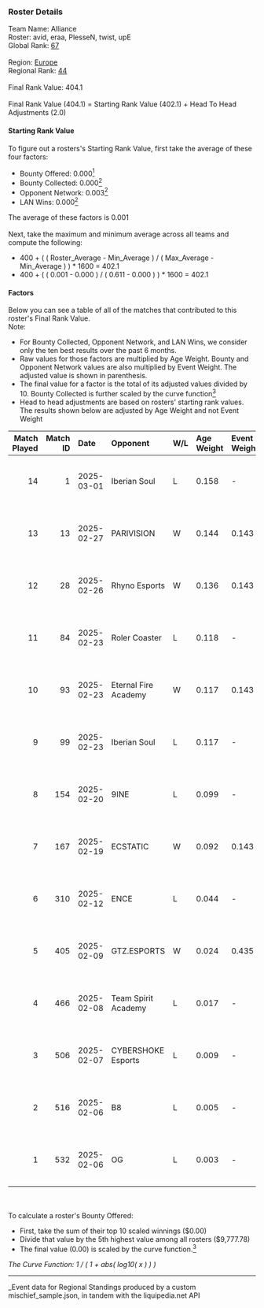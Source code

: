 ### Roster Details<br />
Team Name: Alliance<br />
Roster: avid, eraa, PlesseN, twist, upE<br />
Global Rank: [67](../../standings_global_2025_08_04.md)<br />
<br />
Region: [Europe]( ../../standings_europe_2025_08_04.md)<br />
Regional Rank: [44]( ../../standings_europe_2025_08_04.md)<br />
<br />
Final Rank Value:  404.1<br />
<br />
Final Rank Value (404.1) = Starting Rank Value (402.1) + Head To Head Adjustments (2.0)<br />

#### Starting Rank Value<br />
To figure out a rosters's Starting Rank Value, first take the average of these four factors:<br />
- Bounty Offered: 0.000[<sup>1</sup>](#table2)
- Bounty Collected: 0.000[<sup>2</sup>](#table1)
- Opponent Network: 0.003[<sup>2</sup>](#table1)
- LAN Wins: 0.000[<sup>2</sup>](#table1)

The average of these factors is 0.001<br />
<br />
Next, take the maximum and minimum average across all teams and compute the following:<br />
- 400 + ( ( Roster_Average - Min_Average ) / ( Max_Average - Min_Average ) ) * 1600 = 402.1
- 400 + ( ( 0.001 - 0.000 ) / ( 0.611 - 0.000 ) ) * 1600 = 402.1


#### Factors<br />
Below you can see a table of all of the matches that contributed to this roster's Final Rank Value.<br />
Note:<br />

- For Bounty Collected, Opponent Network, and LAN Wins, we consider only the ten best results over the past 6 months.
- Raw values for those factors are multiplied by Age Weight. Bounty and Opponent Network values are also multiplied by Event Weight. The adjusted value is shown in parenthesis.
- The final value for a factor is the total of its adjusted values divided by 10. Bounty Collected is further scaled by the curve function[<sup>3</sup>](#curveFunction)
- Head to head adjustments are based on rosters' starting rank values. The results shown below are adjusted by Age Weight and not Event Weight
<span id="table1"></span><br />


| Match Played | Match ID | Date       | Opponent             | W/L | Age Weight | Event Weight | Bounty Collected | Opponent Network | LAN Wins  | H2H Adj. | Roster                          |
| -: | -: | :- | :- | :- | :- | :- | :- | :- | :- | -: | :- |
|           14 |        1 | 2025-03-01 | Iberian Soul         | L   | 0.158      | -            | -                | -                | -         |    -2.42 | avid, eraa, PlesseN, twist, upE |
|           13 |       13 | 2025-02-27 | PARIVISION           | W   | 0.144      | 0.143        | 0.000 (0.000)    | 1.000 (0.021)    | 0 (0.000) |     3.24 | avid, eraa, PlesseN, twist, upE |
|           12 |       28 | 2025-02-26 | Rhyno Esports        | W   | 0.136      | 0.143        | 0.000 (0.000)    | 0.000 (0.000)    | 0 (0.000) |     2.11 | avid, eraa, PlesseN, twist, upE |
|           11 |       84 | 2025-02-23 | Roler Coaster        | L   | 0.118      | -            | -                | -                | -         |    -1.85 | avid, eraa, PlesseN, twist, upE |
|           10 |       93 | 2025-02-23 | Eternal Fire Academy | W   | 0.117      | 0.143        | 0.000 (0.000)    | 0.000 (0.000)    | 0 (0.000) |     1.84 | avid, eraa, PlesseN, twist, upE |
|            9 |       99 | 2025-02-23 | Iberian Soul         | L   | 0.117      | -            | -                | -                | -         |    -1.82 | avid, eraa, PlesseN, twist, upE |
|            8 |      154 | 2025-02-20 | 9INE                 | L   | 0.099      | -            | -                | -                | -         |    -1.10 | avid, eraa, PlesseN, twist, upE |
|            7 |      167 | 2025-02-19 | ECSTATIC             | W   | 0.092      | 0.143        | 0.000 (0.000)    | 0.837 (0.011)    | 0 (0.000) |     1.94 | avid, eraa, PlesseN, twist, upE |
|            6 |      310 | 2025-02-12 | ENCE                 | L   | 0.044      | -            | -                | -                | -         |    -0.15 | avid, eraa, PlesseN, twist, upE |
|            5 |      405 | 2025-02-09 | GTZ.ESPORTS          | W   | 0.024      | 0.435        | 0.000 (0.000)    | 0.051 (0.001)    | 0 (0.000) |     0.52 | avid, eraa, PlesseN, twist, upE |
|            4 |      466 | 2025-02-08 | Team Spirit Academy  | L   | 0.017      | -            | -                | -                | -         |    -0.26 | avid, eraa, PlesseN, twist, upE |
|            3 |      506 | 2025-02-07 | CYBERSHOKE Esports   | L   | 0.009      | -            | -                | -                | -         |    -0.03 | avid, eraa, PlesseN, twist, upE |
|            2 |      516 | 2025-02-06 | B8                   | L   | 0.005      | -            | -                | -                | -         |    -0.01 | avid, eraa, PlesseN, twist, upE |
|            1 |      532 | 2025-02-06 | OG                   | L   | 0.003      | -            | -                | -                | -         |    -0.02 | avid, eraa, PlesseN, twist, upE |

<br />
<span id="table2"></span><br />
To calculate a roster's Bounty Offered:<br />

- First, take the sum of their top 10 scaled winnings ($0.00)
- Divide that value by the 5th highest value among all rosters ($9,777.78)
- The final value (0.00) is scaled by the curve function.[<sup>3</sup>](#curveFunction)

<span id="curveFunction"></span>_The Curve Function: 1 / ( 1 + abs( log10( x ) ) )_<br />

---
_Event data for Regional Standings produced by a custom mischief_sample.json, in tandem with the liquipedia.net API<br />
